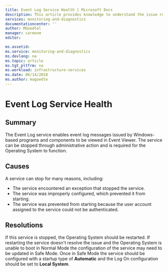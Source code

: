 ```yaml
---
title: Event Log Service Health | Microsoft Docs
description: This article provides knowledge to understand the issue reported, what are the possible causes, and how to resolve the health issue identified by Azure Monitor VM Health.
services: monitoring-and-diagnostics
documentationcenter: ''
author: MGoedtel
manager: carmonm
editor: 

ms.assetid: 
ms.service: monitoring-and-diagnostics
ms.devlang: na
ms.topic: article
ms.tgt_pltfrm: na
ms.workload: infrastructure-services
ms.date: 06/14/2018
ms.author: magoedte
---
```


# Event Log Service Health

## Summary

The Event Log service enables event log messages issued by Windows-based programs and components to be viewed in Event Viewer. The service can be stopped through administrative action and is required for the Operating System to function.

## Causes

A service can stop for many reasons, including:

- The service encountered an exception that stopped the service.
- The service was improperly configured, which prevented it from starting.
- The service was prevented from starting because the user account assigned to the service could not be authenticated.

## Resolutions

If this service is stopped, the Operating System should be restarted. If restarting the service doesn't resolve the issue and the Operating System is unable to boot in Normal Mode the configuration of the service may need to be updated in Safe Mode. Once in Safe Mode the service should be configured with a startup type of **Automatic** and the Log On configuration should be set to **Local System**.